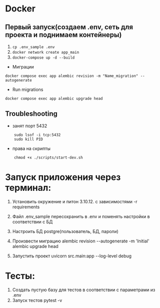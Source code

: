 # Docker
## Первый запуск(создаем .env, сеть для проекта и поднимаем контейнеры)

1. `cp .env_sample .env`
2. `docker network create app_main`
3. `docker-compose up -d --build`

- Миграции
```shell
docker compose exec app alembic revision -m "Name_migration" --autogenerate
```
- Run migrations
```shell
docker compose exec app alembic upgrade head
```



## Troubleshooting

- занят порт 5432
```
    sudo lsof -i tcp:5432
    sudo kill PID
```
- права на скрипты
```
    chmod +x ./scripts/start-dev.sh
```

# Запуск приложения через терминал:
1. Установить окружение и питон 3.10.12.  c зависимостями -r requirements

2. Файл .env_sample пересохранить в .env и поменять настройки в соответствии с БД

3. Настроить БД postgre(пользователь, БД, пароли)

4. Произвести миграцию
   alembic revision --autogenerate -m 'Initial'
   alembic upgrade head

5. Запустить проект
    uvicorn src.main:app --log-level debug

    
# Тесты:
1. Создать пустую базу для тестов в соответствии с параметрами из .env
2. Запуск тестов pytest -v
